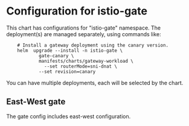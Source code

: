 # Configuration for istio-gate

This chart has configurations for "istio-gate" namespace. The deployment(s) are managed
separately, using commands like:

```shell
    # Install a gateway deployment using the canary version.
	helm  upgrade --install -n istio-gate \
			gate-canary \
			manifests/charts/gateway-workload \
     		  --set routerMode=sni-dnat \
    		--set revision=canary

```

You can have multiple deployments, each will be selected by the chart. 

## East-West gate

The gate config includes east-west configuration.


